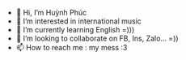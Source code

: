 - 👋 Hi, I’m Huỳnh Phúc
- 👀 I’m interested in international music
- 🌱 I’m currently learning English =)))
- 💞️ I’m looking to collaborate on FB, Ins, Zalo... =))
- 📫 How to reach me : my mess :3

<!---
huynhphuc20/huynhphuc20 is a ✨ special ✨ repository because its `README.md` (this file) appears on your GitHub profile.
You can click the Preview link to take a look at your changes.
--->
